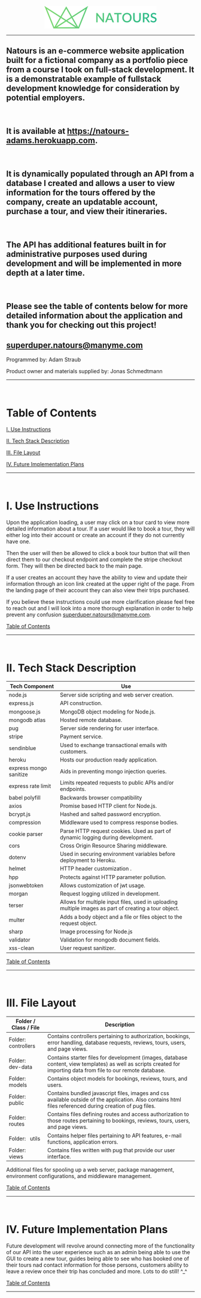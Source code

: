 <p align="center">
  <img src="public/img/logo-green.png" />
</p>

---

## Natours is an e-commerce website application built for a fictional company as a portfolio piece from a course I took on full-stack development. It is a demonstratable example of fullstack development knowledge for consideration by potential employers.

&nbsp;

## It is available at https://natours-adams.herokuapp.com.

&nbsp;

## It is dynamically populated through an API from a database I created and allows a user to view information for the tours offered by the company, create an updatable account, purchase a tour, and view their itineraries.

&nbsp;

## The API has additional features built in for administrative purposes used during development and will be implemented in more depth at a later time.

&nbsp;

## Please see the table of contents below for more detailed information about the application and thank you for checking out this project!

## superduper.natours@manyme.com

Programmed by: Adam Straub

Product owner and materials supplied by: Jonas Schmedtmann

---

&nbsp;

# Table of Contents

[I. Use Instructions](#i-use-instructions)

[II. Tech Stack Description](#ii-tech-stack-description)

[III. File Layout](#iii-file-layout)

[IV. Future Implementation Plans](#iv-future-implementation-plans)

---

&nbsp;

# I. Use Instructions

Upon the application loading, a user may click on a tour card to view more detailed information about a tour. If a user would like to book a tour, they will either log into their account or create an account if they do not currently have one.

Then the user will then be allowed to click a book tour button that will then direct them to our checkout endpoint and complete the stripe checkout form. They will then be directed back to the main page.

If a user creates an account they have the ability to view and update their information through an icon link created at the upper right of the page. From the landing page of their account they can also view their trips purchased.

If you believe these instructions could use more clarification please feel free to reach out and I will look into a more thorough explanation in order to help prevent any confusion superduper.natours@manyme.com.

[Table of Contents](#table-of-contents)

---

&nbsp;

# II. Tech Stack Description

| Tech Component         | Use                                                                                                   |
| ---------------------- | ----------------------------------------------------------------------------------------------------- |
| node.js                | Server side scripting and web server creation.                                                        |
| express.js             | API construction.                                                                                     |
| mongoose.js            | MongoDB object modeling for Node.js.                                                                  |
| mongodb atlas          | Hosted remote database.                                                                               |
| pug                    | Server side rendering for user interface.                                                             |
| stripe                 | Payment service.                                                                                      |
| sendinblue             | Used to exchange transactional emails with customers.                                                 |
| heroku                 | Hosts our production ready application.                                                               |
| express mongo sanitize | Aids in preventing mongo injection queries.                                                           |
| express rate limit     | Limits repeated requests to public APIs and/or endpoints.                                             |
| babel polyfill         | Backwards browser compatibility                                                                       |
| axios                  | Promise based HTTP client for Node.js.                                                                |
| bcrypt.js              | Hashed and salted password encryption.                                                                |
| compression            | Middleware used to compress response bodies.                                                          |
| cookie parser          | Parse HTTP request cookies. Used as part of dynamic logging during development.                       |
| cors                   | Cross Origin Resource Sharing middleware.                                                             |
| dotenv                 | Used in securing environment variables before deployment to Heroku.                                   |
| helmet                 | HTTP header customization .                                                                           |
| hpp                    | Protects against HTTP parameter pollution.                                                            |
| jsonwebtoken           | Allows customization of jwt usage.                                                                    |
| morgan                 | Request logging utilized in development.                                                              |
| terser                 | Allows for multiple input files, used in uploading multiple images as part of creating a tour object. |
| multer                 | Adds a body object and a file or files object to the request object.                                  |
| sharp                  | Image processing for Node.js                                                                          |
| validator              | Validation for mongodb document fields.                                                               |
| xss-clean              | User request sanitizer.                                                                               |

[Table of Contents](#table-of-contents)

---

&nbsp;

# III. File Layout

| Folder / Class / File      | Description                                                                                                                                                       |
| -------------------------- | ----------------------------------------------------------------------------------------------------------------------------------------------------------------- |
| Folder: &nbsp; controllers | Contains controllers pertaining to authorization, bookings, error handling, database requests, reviews, tours, users, and page views.                             |
| Folder: &nbsp; dev-data    | Contains starter files for development (images, database content, view templates) as well as scripts created for importing data from file to our remote database. |
| Folder: &nbsp; models      | Contains object models for bookings, reviews, tours, and users.                                                                                                   |
| Folder: &nbsp; public      | Contains bundled javascript files, images and css available outside of the application. Also contains html files referenced during creation of pug files.         |
| Folder: &nbsp; routes      | Contains files defining routes and access authorization to those routes pertaining to bookings, reviews, tours, users, and page views.                            |
| Folder: &nbsp; utils       | Contains helper files pertaining to API features, e-mail functions, application errors.                                                                           |
| Folder: &nbsp; views       | Contains files written with pug that provide our user interface.                                                                                                  |

Additional files for spooling up a web server, package management, environment configurations, and middleware management.

[Table of Contents](#table-of-contents)

---

&nbsp;

# IV. Future Implementation Plans

Future development will revolve around connecting more of the functionality of our API into the user experience such as an admin being able to use the GUI to create a new tour, guides being able to see who has booked one of their tours nad contact information for those persons, customers ability to leave a review once their trip has concluded and more. Lots to do still! ^\_^

[Table of Contents](#table-of-contents)

---
